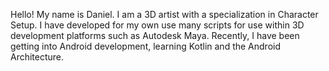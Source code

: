 Hello! My name is Daniel.  I am a 3D artist with a specialization in Character Setup.  I have developed for my own use many scripts for use within 3D development platforms such as Autodesk Maya.  Recently, I have been getting into Android development, learning Kotlin and the Android Architecture.

